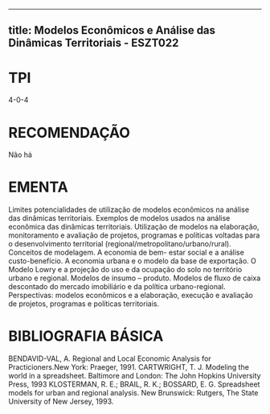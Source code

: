 
---
title: Modelos Econômicos e Análise das Dinâmicas Territoriais - ESZT022 
---

# TPI

4-0-4

# RECOMENDAÇÃO

Não há

# EMENTA

Limites potencialidades de utilização de modelos econômicos na análise das dinâmicas territoriais. Exemplos de modelos usados na análise econômica das dinâmicas territoriais. Utilização de modelos na elaboração, monitoramento e avaliação de projetos, programas e políticas voltadas para o desenvolvimento territorial (regional/metropolitano/urbano/rural). Conceitos de modelagem. A economia de bem- estar social e a análise custo-benefício. A economia urbana e o modelo da base de exportação. O Modelo Lowry e a projeção do uso e da ocupação do solo no território urbano e regional. Modelos de insumo – produto. Modelos de fluxo de caixa descontado do mercado imobiliário e da política urbano-regional. Perspectivas: modelos econômicos e a elaboração, execução e avaliação de projetos, programas e políticas territoriais.

# BIBLIOGRAFIA BÁSICA

BENDAVID-VAL, A. Regional and Local Economic Analysis for Practicioners.New York: Praeger, 1991.
CARTWRIGHT, T. J. Modeling the world in a spreadsheet. Baltimore and London: The John Hopkins University Press, 1993
KLOSTERMAN, R. E.; BRAIL, R. K.; BOSSARD, E. G. Spreadsheet models for urban and regional analysis. New Brunswick: Rutgers, The State University of New Jersey, 1993.
        